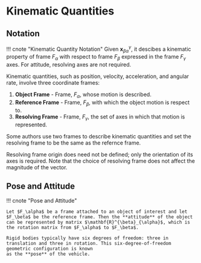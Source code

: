 # Kinematic Quantities

## Notation

!!! cnote "Kinematic Quantity Notation"
    Given $\mathbf{x}^{\gamma}_{\beta \alpha}$, it descibes a kinematic property of
    frame $F_{\alpha}$ with respect to frame $F_{\beta}$ expressed in the frame $F_\gamma$ axes. For attitude, resolving axes are not required.

Kinematic quantities, such as position, velocity, acceleration, and angular rate, involve three coordinate frames:

1. **Object Frame** - Frame, $F_{\alpha}$, whose motion is described.
2. **Reference Frame** - Frame, $F_{\beta}$, with which the object motion is respect to.
3. **Resolving Frame** - Frame, $F_{\gamma}$, the set of axes in which that motion is represented.

Some authors use two frames to describe kinematic quantities and set the resolving frame to be the same as the refernce frame.

Resolving frame origin does need not be defined; only the orientation of its axes is required. Note that the choice of resolving frame does not affect the magnitude of the vector.

## Pose and Attitude

!!! cnote "Pose and Attitude"

    Let $F_\alpha$ be a frame attached to an object of interest and let $F_\beta$ be the reference frame. Then the **attitude** of the object can be represented by matrix $\mathbf{R}^{\beta}_{\alpha}$, which is the rotation matrix from $F_\alpha$ to $F_\beta$.

    Rigid bodies typically have six degrees of freedom: three in translation and three in rotation. This six-degree-of-freedom geometric configuration is known
    as the **pose** of the vehicle.

